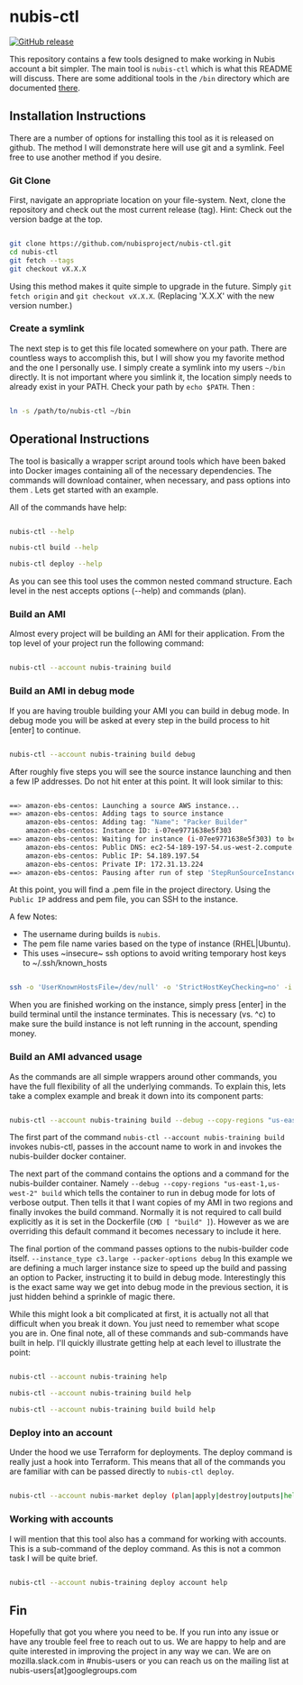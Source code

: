 # nubis-ctl

[![GitHub release](https://img.shields.io/github/release/nubisproject/nubis-ctl.svg)](https://github.com/nubisproject/nubis-ctl/releases/)

This repository contains a few tools designed to make working in  Nubis account
a bit simpler. The main tool is ```nubis-ctl``` which is what this README will
discuss. There are some additional tools in the ```/bin``` directory which are
documented [there](/bin/README.md).

## Installation Instructions

There are a number of options for installing this tool as it is released on
github. The method I will demonstrate here will use git and a symlink.
Feel free to use another method if you desire.

### Git Clone

First, navigate an appropriate location on your file-system. Next, clone the
repository and check out the most current release (tag). Hint: Check out the
version badge at the top.

```bash

git clone https://github.com/nubisproject/nubis-ctl.git
cd nubis-ctl
git fetch --tags
git checkout vX.X.X

```

Using this method makes it quite simple to upgrade in the future.
Simply `git fetch origin` and `git checkout vX.X.X`. (Replacing 'X.X.X' with the
new version number.)

### Create a symlink

The next step is to get this file located somewhere on your path. There are
countless ways to accomplish this, but I will show you my favorite method and
the one I personally use. I simply create a symlink into my users `~/bin`
directly. It is not important where you simlink it, the location simply needs
to already exist in your PATH. Check your path by `echo $PATH`. Then :

```bash

ln -s /path/to/nubis-ctl ~/bin

```

## Operational Instructions

The tool is basically a wrapper script around tools which have been baked into
Docker images containing all of the necessary dependencies. The commands will
download container, when necessary, and pass options into them . Lets get
started with an example.

All of the commands have help:

```bash

nubis-ctl --help

nubis-ctl build --help

nubis-ctl deploy --help

```

As you can see this tool uses the common nested command structure. Each level
in the nest accepts options (--help) and commands (plan).

### Build an AMI

Almost every project will be building an AMI for their application. From the top
level of your project run the following command:

```bash

nubis-ctl --account nubis-training build

```

### Build an AMI in debug mode

If you are having trouble building your AMI you can build in debug mode. In
debug mode you will be asked at every step in the build process to hit [enter]
to continue.

```bash

nubis-ctl --account nubis-training build debug

```

After roughly five steps you will see the source instance launching and then a
few IP addresses. Do not hit enter at this point. It will look similar to this:

```bash

==> amazon-ebs-centos: Launching a source AWS instance...
==> amazon-ebs-centos: Adding tags to source instance
    amazon-ebs-centos: Adding tag: "Name": "Packer Builder"
    amazon-ebs-centos: Instance ID: i-07ee9771638e5f303
==> amazon-ebs-centos: Waiting for instance (i-07ee9771638e5f303) to become ready...
    amazon-ebs-centos: Public DNS: ec2-54-189-197-54.us-west-2.compute.amazonaws.com
    amazon-ebs-centos: Public IP: 54.189.197.54
    amazon-ebs-centos: Private IP: 172.31.13.224
==> amazon-ebs-centos: Pausing after run of step 'StepRunSourceInstance'. Press enter to continue.

```

At this point, you will find a .pem file in the project directory. Using the
`Public IP` address and pem file, you can SSH to the instance.

A few Notes:

* The username during builds is `nubis`.
* The pem file name varies based on the type of instance (RHEL|Ubuntu).
* This uses ~insecure~ ssh options to avoid writing temporary host keys to
  ~/.ssh/known_hosts

```bash

ssh -o 'UserKnownHostsFile=/dev/null' -o 'StrictHostKeyChecking=no' -i ec2_amazon-ebs-centos.pem nubis@54.189.197.54

```

When you are finished working on the instance, simply press [enter] in the build
terminal until the instance terminates. This is necessary (vs. ^c) to make sure
the build instance is not left running in the account, spending money.

### Build an AMI advanced usage

As the commands are all simple wrappers around other commands, you have the full
flexibility of all the underlying commands. To explain this, lets take a
complex example and break it down into its component parts:

```bash

nubis-ctl --account nubis-training build --debug --copy-regions "us-east-1,us-west-2" build --instance_type c3.large --packer-options debug

```

The first part of the command `nubis-ctl --account nubis-training build` invokes
nubis-ctl, passes in the account name to work in and invokes the nubis-builder
docker container.

The next part of the command contains the options and a command for the
nubis-builder container. Namely
`--debug --copy-regions "us-east-1,us-west-2" build` which tells the container
to run in debug mode for lots of verbose output. Then tells it that I want
copies of my AMI in two regions and finally invokes the build command. Normally
it is not required to call build explicitly as it is set in the Dockerfile
(`CMD [ "build" ]`). However as we are overriding this default command it
becomes necessary to include it here.

The final portion of the command passes options to the nubis-builder code
itself. `--instance_type c3.large --packer-options debug` In this example we are
defining a much larger instance size to speed up the build and passing an
option to Packer, instructing it to build in debug mode. Interestingly this
is the exact same way we get into debug mode in the previous section, it is just
hidden behind a sprinkle of magic there.

While this might look a bit complicated at first, it is actually not all that
difficult when you break it down. You just need to remember what scope you are
in. One final note, all of these commands and sub-commands have built in help.
I'll quickly illustrate getting help at each level to illustrate the point:

```bash

nubis-ctl --account nubis-training help

nubis-ctl --account nubis-training build help

nubis-ctl --account nubis-training build build help

```

### Deploy into an account

Under the hood we use Terraform for deployments. The deploy command is really
just a hook into Terraform. This means that all of the commands you are familiar
with can be passed directly to `nubis-ctl deploy`.

```bash

nubis-ctl --account nubis-market deploy (plan|apply|destroy|outputs|help)

```

### Working with accounts

I will mention that this tool also has a command for working with accounts. This
is a sub-command of the deploy command. As this is not a common task I will be
quite brief.

```bash

nubis-ctl --account nubis-training deploy account help

```

## Fin

Hopefully that got you where you need to be. If you run into any issue or have
any trouble feel free to reach out to us. We are happy to help and are quite
interested in improving the project in any way we can. We are on
mozilla.slack.com in #nubis-users or you can reach us on the mailing list at
nubis-users[at]googlegroups.com
